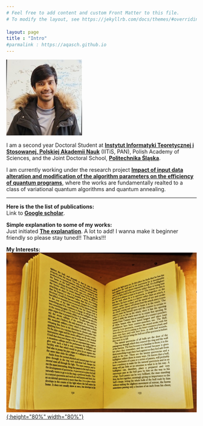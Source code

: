 ```yaml
---
# Feel free to add content and custom Front Matter to this file.
# To modify the layout, see https://jekyllrb.com/docs/themes/#overriding-theme-defaults

layout: page
title : "Intro"
#parmalink : https://aqasch.github.io
---
```


![Aqasch](./img/me.jpg)

I am a second year Doctoral Student at [**Instytut Informatyki Teoretycznej i Stosowanej, Polskiej Akademii Nauk**](https://www.iitis.pl/pl) (IITiS, PAN), Polish Academy of Sciences, and the Joint Doctoral School, [**Politechnika Śląska**](https://www.polsl.pl/en/).

I am currently working under the research project [**Impact of input data alteration and modification of the algorithm parameters on the efficiency of quantum programs**](https://miszczak.eu/grants/qprogmods/), where the works are fundamentally realted to a class of variational quantum algorithms and quantum annealing.

----

**Here is the the list of publications:**\
Link to [**Google scholar**](https://scholar.google.com/citations?user=0ICcM_YAAAAJ&hl=en).

**Simple explanation to some of my works:**\
Just initiated [**The explanation**](https://aqasch.github.io/myworks/). A lot to add! I wanna make it beginner friendly so please stay tuned!! Thanks!!!

**My Interests:**\
[![Death in the Afternoon by Hemingway](./img/book.jpg){:height="80%" width="80%"}]( https://aqasch.github.io/literature/ )
